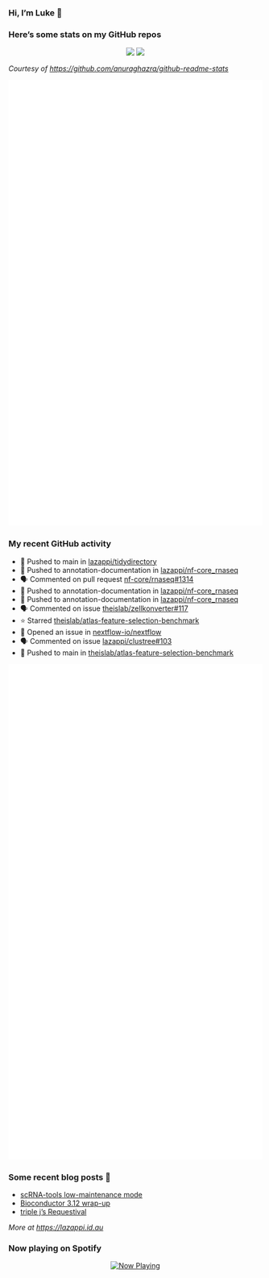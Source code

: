 
<!-- README.md is generated from README.Rmd. Please edit that file -->

### Hi, I’m Luke 👋

<!--
**lazappi/lazappi** is a ✨ _special_ ✨ repository because its `README.md` (this file) appears on your GitHub profile.
&#10;Here are some ideas to get you started:
&#10;- 🔭 I’m currently working on ...
- 🌱 I’m currently learning ...
- 👯 I’m looking to collaborate on ...
- 🤔 I’m looking for help with ...
- 💬 Ask me about ...
- 📫 How to reach me: ...
- 😄 Pronouns: ...
- ⚡ Fun fact: ...
-->

### Here’s some stats on my GitHub repos

<p align="center">
<img src="https://github-readme-stats.vercel.app/api?username=lazappi&count_private=true&show_icons=true&theme=buefy&hide_title=True">
<img src="https://github-readme-stats.vercel.app/api/top-langs/?username=lazappi&hide=html&theme=buefy&layout=compact">
</p>

*Courtesy of <https://github.com/anuraghazra/github-readme-stats>*

<p align="center" style="width:100%;">
<img src="https://github.com/lazappi/lazappi/raw/main/github-intro.svg">
</p>

### My recent GitHub activity

- 📨 Pushed to main in
  [lazappi/tidydirectory](https://github.com/lazappi/tidydirectory)
- 📨 Pushed to annotation-documentation in
  [lazappi/nf-core_rnaseq](https://github.com/lazappi/nf-core_rnaseq)
- 🗣 Commented on pull request
  [nf-core/rnaseq#1314](https://github.com/nf-core/rnaseq#1314)
- 📨 Pushed to annotation-documentation in
  [lazappi/nf-core_rnaseq](https://github.com/lazappi/nf-core_rnaseq)
- 📨 Pushed to annotation-documentation in
  [lazappi/nf-core_rnaseq](https://github.com/lazappi/nf-core_rnaseq)
- 🗣 Commented on issue
  [theislab/zellkonverter#117](https://github.com/theislab/zellkonverter#117)
- ⭐️ Starred
  [theislab/atlas-feature-selection-benchmark](https://github.com/theislab/atlas-feature-selection-benchmark)
- 🤔 Opened an issue in
  [nextflow-io/nextflow](https://github.com/nextflow-io/nextflow)
- 🗣 Commented on issue
  [lazappi/clustree#103](https://github.com/lazappi/clustree#103)
- 📨 Pushed to main in
  [theislab/atlas-feature-selection-benchmark](https://github.com/theislab/atlas-feature-selection-benchmark)

<p align="center" style="width:100%;">
<img src="https://github.com/lazappi/lazappi/raw/main/github-status.svg">
</p>

### Some recent blog posts 📝

- [scRNA-tools low-maintenance
  mode](https://lazappi.id.au/posts/2024-03-04-scRNAtools-low-maintenance/index.html)
- [Bioconductor 3.12
  wrap-up](https://lazappi.id.au/posts/2020-10-30-bioconductor-3-12-wrap-up/index.html)
- [triple j’s
  Requestival](https://lazappi.id.au/posts/2020-07-11-requestival/index.html)

*More at <https://lazappi.id.au>*

<!-- ### My latest tweet 👇 and retweet 👉 -->

### Now playing on Spotify

<p align="center">
<a href="https://now-playing-profile.lazappi.vercel.app/now-playing?open">
<img src="https://now-playing-profile.lazappi.vercel.app/now-playing" width="256" height="64" alt="Now Playing">
</a>
</p>
